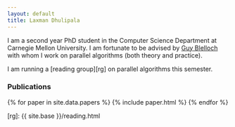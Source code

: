 ```yaml
---
layout: default
title: Laxman Dhulipala
---
```


I am a second year PhD student in the Computer Science Department at Carnegie Mellon University. I am fortunate to be advised by [Guy Blelloch][guy] with whom I work on parallel algorithms (both theory and practice). 

I am running a [reading group][rg] on parallel algorithms this semester. 



### Publications

{% for paper in site.data.papers %}
  {% include paper.html %}
{% endfor %}

[guy]: http://www.cs.cmu.edu/~guyb/
[rg]: {{ site.base }}/reading.html
